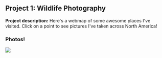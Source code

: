 ## Project 1: Wildlife Photography

**Project description:** Here's a webmap of some awesome places I've visited. Click on a point to see pictures I've taken across North America!

### Photos!
<img src="images/PhotoMap.png?raw=true"/>

